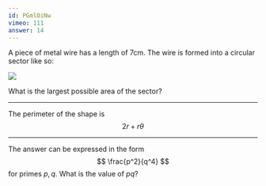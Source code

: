 ```yaml
---
id: PGmlOiNw
vimeo: 111
answer: 14
---
```


A piece of metal wire has a length of $7 \text{cm}.$ The wire is formed into a circular sector like so:

![](/img/learn/optimisation-11.svg)

What is the largest possible area of the sector?

---

The perimeter of the shape is
$$
2r + r\theta
$$

---

The answer can be expressed in the form
$$
\frac{p^2}{q^4}
$$
for primes $p, q$. What is the value of $pq$?

